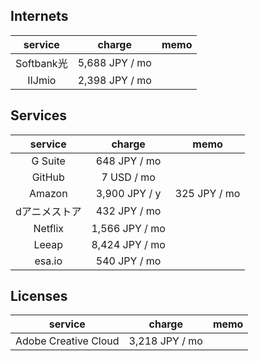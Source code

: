 ## Internets

| service | charge | memo |
|:---:|:---:|:---:|
| Softbank光 | 5,688 JPY / mo |  |
| IIJmio | 2,398 JPY / mo |  |

## Services

| service | charge | memo |
|:---:|:---:|:---:|
| G Suite | 648 JPY / mo |  |
| GitHub | 7 USD / mo |  |
| Amazon | 3,900 JPY / y | 325 JPY / mo |
| dアニメストア | 432 JPY / mo |  |
| Netflix | 1,566 JPY / mo |  |
| Leeap | 8,424 JPY / mo |  |
| esa.io | 540 JPY / mo |  |

## Licenses

| service | charge | memo |
|:---:|:---:|:---:|
| Adobe Creative Cloud | 3,218 JPY / mo |  |
